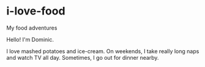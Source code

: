 # i-love-food
My food adventures


Hello! I'm Dominic.

I love mashed potatoes and ice-cream. On weekends, I take really long naps and watch TV all day.
Sometimes, I go out for dinner nearby. 
